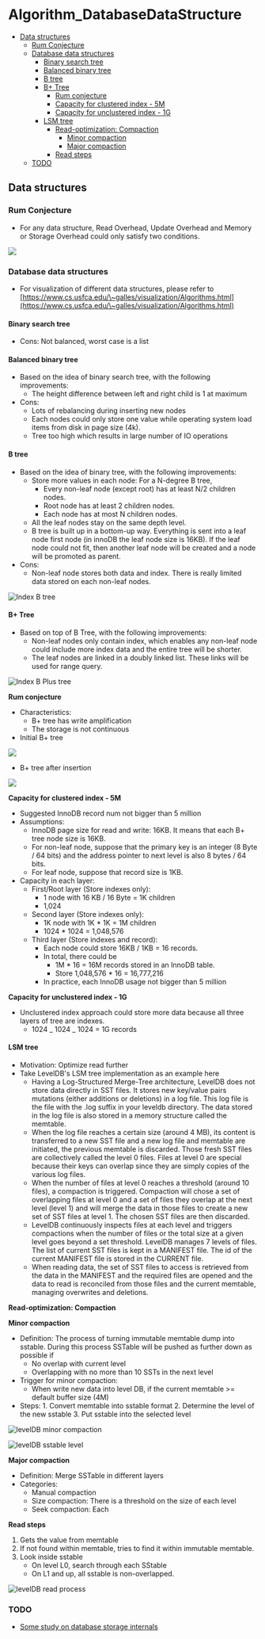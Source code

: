 # Algorithm_DatabaseDataStructure

* [Data structures](algorithm_databasedatastructure.md#data-structures)
  * [Rum Conjecture](algorithm_databasedatastructure.md#rum-conjecture)
  * [Database data structures](algorithm_databasedatastructure.md#database-data-structures)
    * [Binary search tree](algorithm_databasedatastructure.md#binary-search-tree)
    * [Balanced binary  tree](algorithm_databasedatastructure.md#balanced-binary--tree)
    * [B tree](algorithm_databasedatastructure.md#b-tree)
    * [B+ Tree](algorithm_databasedatastructure.md#b-tree-1)
      * [Rum conjecture](algorithm_databasedatastructure.md#rum-conjecture-1)
      * [Capacity for clustered index - 5M](algorithm_databasedatastructure.md#capacity-for-clustered-index---5m)
      * [Capacity for unclustered index - 1G](algorithm_databasedatastructure.md#capacity-for-unclustered-index---1g)
    * [LSM tree](algorithm_databasedatastructure.md#lsm-tree)
      * [Read-optimization: Compaction](algorithm_databasedatastructure.md#read-optimization-compaction)
        * [Minor compaction](algorithm_databasedatastructure.md#minor-compaction)
        * [Major compaction](algorithm_databasedatastructure.md#major-compaction)
      * [Read steps](algorithm_databasedatastructure.md#read-steps)
  * [TODO](algorithm_databasedatastructure.md#todo)

## Data structures

### Rum Conjecture

* For any data structure, Read Overhead, Update Overhead and Memory or Storage Overhead could only satisfy two conditions. 

![](../.gitbook/assets/kv_db_design_rumGuess.png)

### Database data structures

* For visualization of different data structures, please refer to [https://www.cs.usfca.edu/\~galles/visualization/Algorithms.html](https://www.cs.usfca.edu/\~galles/visualization/Algorithms.html)

#### Binary search tree

* Cons: Not balanced, worst case is a list

#### Balanced binary  tree

* Based on the idea of binary search tree, with the following improvements:
  * The height difference between left and right child is 1 at maximum
* Cons:
  * Lots of rebalancing during inserting new nodes
  * Each nodes could only store one value while operating system load items from disk in page size (4k).
  * Tree too high which results in large number of IO operations

#### B tree

* Based on the idea of binary tree, with the following improvements:
  * Store more values in each node: For a N-degree B tree, 
    * Every non-leaf node (except root) has at least N/2 children nodes.
    * Root node has at least 2 children nodes.
    * Each node has at most N children nodes. 
  * All the leaf nodes stay on the same depth level.
  * B tree is built up in a bottom-up way. Everything is sent into a leaf node first node (in innoDB the leaf node size is 16KB). If the leaf node could not fit, then another leaf node will be created and a node will be promoted as parent. 
* Cons:
  * Non-leaf node stores both data and index. There is really limited data stored on each non-leaf nodes. 

![Index B tree](../.gitbook/assets/mysql_index_btree.png)

#### B+ Tree

* Based on top of B Tree, with the following improvements:
  * Non-leaf nodes only contain index, which enables any non-leaf node  could include more index data and the entire tree will be shorter. 
  * The leaf nodes are linked in a doubly linked list. These links will be used for range query. 

![Index B Plus tree](../.gitbook/assets/mysql_index_bPlusTree.png)

**Rum conjecture**

* Characteristics:
  * B+ tree has write amplification
  * The storage is not continuous
* Initial B+ tree

![](../.gitbook/assets/relationalDb_distributed_internals_BtreeConjecture.png)

* B+ tree after insertion

![](../.gitbook/assets/relationalDb_distributed_internals_BtreeConjecture2.png)

**Capacity for clustered index - 5M**

* Suggested InnoDB record num not bigger than 5 million
* Assumptions: 
  * InnoDB page size for read and write: 16KB. It means that each B+ tree node size is 16KB. 
  * For non-leaf node, suppose that the primary key is an integer (8 Byte / 64 bits) and the address pointer to next level is also 8 bytes / 64 bits. 
  * For leaf node, suppose that record size is 1KB. 
* Capacity in each layer:
  * First/Root layer (Store indexes only): 
    * 1 node with 16 KB / 16 Byte = 1K children
    * 1,024 
  * Second layer (Store indexes only): 
    * 1K node with 1K \* 1K = 1M children 
    * 1024 \* 1024 = 1,048,576
  * Third layer (Store indexes and record): 
    * Each node could store 16KB / 1KB = 16 records. 
    * In total, there could be
      * 1M \* 16 = 16M records stored in an InnoDB table. 
      * Store 1,048,576 \* 16 =  16,777,216
    * In practice, each InnoDB usage not bigger than 5 million

**Capacity for unclustered index - 1G**

* Unclustered index approach could store more data because all three layers of tree are indexes. 
  * 1024 _ 1024 _ 1024 = 1G records

#### LSM tree

* Motivation: Optimize read further
* Take LevelDB's LSM tree implementation as an example here
  * Having a Log-Structured Merge-Tree architecture, LevelDB does not store data directly in SST files. It stores new key/value pairs mutations (either additions or deletions) in a log file. This log file is the file with the .log suffix in your leveldb directory. The data stored in the log file is also stored in a memory structure called the memtable.
  * When the log file reaches a certain size (around 4 MB), its content is transferred to a new SST file and a new log file and memtable are initiated, the previous memtable is discarded. Those fresh SST files are collectively called the level 0 files. Files at level 0 are special because their keys can overlap since they are simply copies of the various log files.
  * When the number of files at level 0 reaches a threshold (around 10 files), a compaction is triggered. Compaction will chose a set of overlapping files at level 0 and a set of files they overlap at the next level (level 1) and will merge the data in those files to create a new set of SST files at level 1. The chosen SST files are then discarded.
  * LevelDB continuously inspects files at each level and triggers compactions when the number of files or the total size at a given level goes beyond a set threshold. LevelDB manages 7 levels of files. The list of current SST files is kept in a MANIFEST file. The id of the current MANIFEST file is stored in the CURRENT file.
  * When reading data, the set of SST files to access is retrieved from the data in the MANIFEST and the required files are opened and the data to read is reconciled from those files and the current memtable, managing overwrites and deletions.

**Read-optimization: Compaction**

**Minor compaction**

* Definition: The process of turning immutable memtable dump into sstable. During this process SSTable will be pushed as further down as possible if
  * No overlap with current level
  * Overlapping with no more than 10 SSTs in the next level
* Trigger for minor compaction:
  * When write new data into level DB, if the current memtable >= default buffer size (4M)
* Steps: 1. Convert memtable into sstable format 2. Determine the level of the new sstable 3. Put sstable into the selected level

![levelDB minor compaction](images/leveldb_compaction_minor.jpg)

![levelDB sstable level](../.gitbook/assets/leveldb_compaction_sstable_level.jpg)

**Major compaction**

* Definition: Merge SSTable in different layers
* Categories:
  * Manual compaction
  * Size compaction: There is a threshold on the size of each level
  * Seek compaction: Each 

**Read steps**

1. Gets the value from memtable
2. If not found within memtable, tries to find it within immutable memtable. 
3. Look inside sstable
   * On level L0, search through each SStable
   * On L1 and up, all sstable is non-overlapped. 

![levelDB read process](../.gitbook/assets/leveldb_readoperation.jpg)

### TODO

* [Some study on database storage internals](https://kousiknath.medium.com/data-structures-database-storage-internals-1f5ed3619d43)
